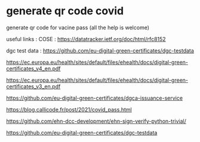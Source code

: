 # generate qr code covid

generate qr code for vacine pass 
(all the help is welcome)

useful links : 
COSE : https://datatracker.ietf.org/doc/html/rfc8152

dgc test data : https://github.com/eu-digital-green-certificates/dgc-testdata

https://ec.europa.eu/health/sites/default/files/ehealth/docs/digital-green-certificates_v4_en.pdf

https://ec.europa.eu/health/sites/default/files/ehealth/docs/digital-green-certificates_v3_en.pdf

https://github.com/eu-digital-green-certificates/dgca-issuance-service

https://blog.callicode.fr/post/2021/covid_pass.html

https://github.com/ehn-dcc-development/ehn-sign-verify-python-trivial/

https://github.com/eu-digital-green-certificates/dgc-testdata
